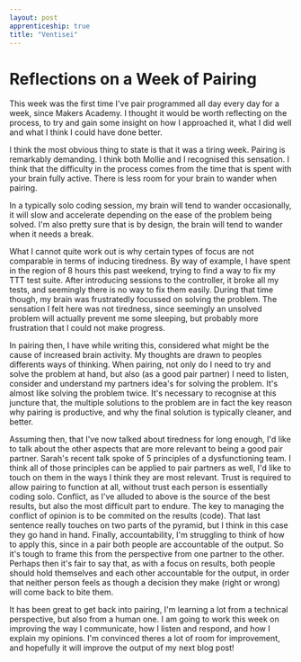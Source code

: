 ```yaml
---
layout: post
apprenticeship: true
title: "Ventisei"
---
```


# Reflections on a Week of Pairing

This week was the first time I've pair programmed all day every day for a week,
since Makers Academy. I thought it would be worth reflecting on the process, to
try and gain some insight on how I approached it, what I did well and what
I think I could have done better.

I think the most obvious thing to state is that it was a tiring week. Pairing
is remarkably demanding. I think both Mollie and I recognised this sensation.
I think that the difficulty in the process comes from the time that is spent
with your brain fully active. There is less room for your brain to wander when
pairing.

In a typically solo coding session, my brain will tend to wander occasionally,
it will slow and accelerate depending on the ease of the problem being solved.
I'm also pretty sure that is by design, the brain will tend to wander when it
needs a break.

What I cannot quite work out is why certain types of focus are not comparable
in terms of inducing tiredness. By way of example, I have spent in the region
of 8 hours this past weekend, trying to find a way to fix my TTT test suite.
After introducing sessions to the controller, it broke all my tests, and
seemingly there is no way to fix them easily. During that time though, my brain
was frustratedly focussed on solving the problem. The sensation I felt here was
not tiredness, since seemingly an unsolved problem will actually prevent me
some sleeping, but probably more frustration that I could not make progress.

In pairing then, I have while writing this, considered what might be the cause
of increased brain activity. My thoughts are drawn to peoples differents ways
of thinking. When pairing, not only do I need to try and solve the problem at
hand, but also (as a good pair partner) I need to listen, consider and
understand my partners idea's for solving the problem. It's almost like solving
the problem twice. It's necessary to recognise at this juncture that, the
multiple solutions to the problem are in fact the key reason why pairing is
productive, and why the final solution is typically cleaner, and better.

Assuming then, that I've now talked about tiredness for long enough, I'd like
to talk about the other aspects that are more relevant to being a good pair
partner. Sarah's recent talk spoke of 5 principles of a dysfunctioning team.
I think all of those principles can be applied to pair partners as well, I'd
like to touch on them in the ways I think they are most relevant. Trust is
required to allow pairing to function at all, without trust each person is
essentially coding solo. Conflict, as I've alluded to above is the source of
the best results, but also the most difficult part to endure. The key to
managing the conflict of opinion is to be commited on the results (code). That
last sentence really touches on two parts of the pyramid, but I think in this
case they go hand in hand. Finally, accountability, I'm struggling to think of
how to apply this, since in a pair both people are accountable of the output.
So it's tough to frame this from the perspective from one partner to the other.
Perhaps then it's fair to say that, as with a focus on results, both people
should hold themselves and each other accountable for the output, in order that
neither person feels as though a decision they make (right or wrong) will come
back to bite them.

It has been great to get back into pairing, I'm learning a lot from a technical
perspective, but also from a human one. I am going to work this week on
improving the way I communicate, how I listen and respond, and how I explain my
opinions. I'm convinced theres a lot of room for improvement, and hopefully it
will improve the output of my next blog post!

